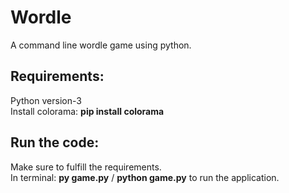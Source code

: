 # Wordle

A command line wordle game using python.<br />

## Requirements:
Python version-3<br />
Install colorama: **pip install colorama** <br />

## Run the code:
Make sure to fulfill the requirements.<br />
In terminal: **py game.py** / **python game.py** to run the application.<br />

